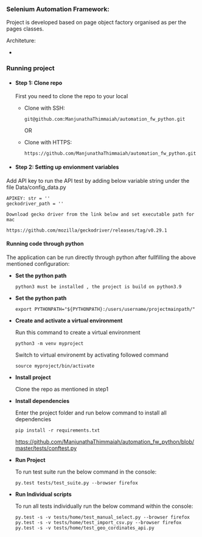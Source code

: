 
### Selenium Automation Framework:

Project is developed based on page object factory organised as per the pages classes.


Architeture:

- 

### **Running project**
- #### Step 1: Clone repo
    First you need to clone the repo to your local

    - Clone with SSH:
        ```
        git@github.com:ManjunathaThimmaiah/automation_fw_python.git
        ```
        OR

    - Clone with HTTPS:
        ```
        https://github.com/ManjunathaThimmaiah/automation_fw_python.git
        ```
- #### **Step 2: Setting up envionment variables**
  

Add API key to run the API test by adding below variable string under the file Data/config_data.py

    APIKEY: str = ''
    geckodriver_path = ''
    
    Download gecko driver from the link below and set executable path for mac
    
    https://github.com/mozilla/geckodriver/releases/tag/v0.29.1


    
#### **Running code through python**
The application can be run directly through python after fullfilling the above mentioned configuration:

- **Set the python path**

    ```
    python3 must be installed , the project is build on python3.9
    ```
 


- **Set the python path**

    ```
    export PYTHONPATH="${PYTHONPATH}:/users/username/projectmainpath/"
    ```
 

- **Create and activate a virtual environment**

    Run this command to create a virtual environment
    ```
    python3 -m venv myproject
    ```
    Switch to virtual environemt by activating followed command
    ```
    source myproject/bin/activate
    ```
    
- **Install project**

    Clone the repo as mentioned in step1

    
- **Install dependencies**

    Enter the project folder and run below command to install all dependencies
    ```
    pip install -r requirements.txt
    ```

  https://github.com/ManjunathaThimmaiah/automation_fw_python/blob/master/tests/conftest.py
- **Run Project** 

    To run test suite run the below command in the console:
    ```
    py.test tests/test_suite.py --browser firefox
    ```
    
- **Run Individual scripts** 

    To run all tests individually run the below command within the console:
    ```
    py.test -s -v tests/home/test_manual_select.py --browser firefox
    py.test -s -v tests/home/test_import_csv.py --browser firefox
    py.test -s -v tests/home/test_geo_cordinates_api.py
    
    ```

